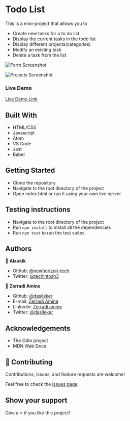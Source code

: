# Todo List

This is a mini-project that allows you to

- Create new tasks for a to do list
- Display the current tasks in the todo list
- Display different projects(categories)
- Modify an existing task
- Delete a task from the list

![Form Screenshot](./img/screenshot1.png)

![Projects Screenshot](./img/screenshot2.png)

### Live Demo

[Live Demo Link](https://rawcdn.githack.com/dasileker/To-do-list/23e859ea84c544538c270f6427dcd78bc29af673/dist/index.html)

## Built With

- HTML/CSS
- Javascript
- Atom
- VS Code
- Jest
- Babel


## Getting Started

- Clone the repository
- Navigate to the root directory of the project
- Open index.html or run it using your own live server

## Testing instructions

- Navigate to the root directory of the project
- Run `npm install` to install all the dependencies
- Run `npm test` to run the test suites

## Authors

👤 **Alaukik**

- Github: [@newhorizon-tech](https://github.com/newhorizon-tech)
- Twitter: [@techintosh3](https://twitter.com/techintosh3)

👤 **Zerradi Amine**

- Github: [@dasileker](https://github.com/dasileker)
- E-mail: [Zerradi Amine](e-mail:zerradi.amine@hotmail.com)
- Linkedin: [Zerradi amine](https://www.linkedin.com/in/amine-zerradi-46b0a697/)
- Twitter: [@dasileker](https://twitter.com/@dasileker)

## Acknowledgements

- The Odin project
- MDN Web Docs


## 🤝 Contributing

Contributions, issues, and feature requests are welcome!

Feel free to check the [issues page](https://github.com/dasileker/To-do-list/issues/1).

## Show your support

Give a ⭐️ if you like this project!
